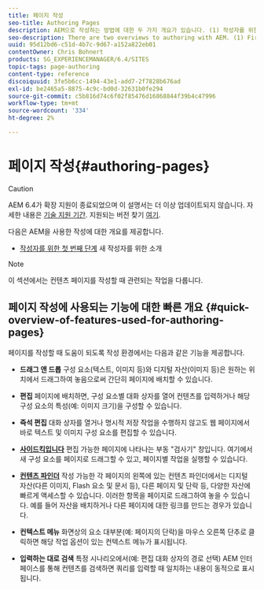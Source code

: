 ```yaml
---
title: 페이지 작성
seo-title: Authoring Pages
description: AEM으로 작성하는 방법에 대한 두 가지 개요가 있습니다. (1) 작성자를 위한 첫 번째 단계 - 새 작성자를 위한 소개 및 (2) 페이지 작성에 대한 빠른 안내 - 기본 작업에 대한 빠른 안내(높은 수준)
seo-description: There are two overviews to authoring with AEM. (1) First Steps for Authors - an introduction for new authors, and (2) Quick Guide to Authoring Pages - a quick guide (high-level) to the main actions.
uuid: 95d12bd6-c51d-4b7c-9d67-a152a822eb01
contentOwner: Chris Bohnert
products: SG_EXPERIENCEMANAGER/6.4/SITES
topic-tags: page-authoring
content-type: reference
discoiquuid: 3fe5b6cc-1494-43e1-add7-2f7828b676ad
exl-id: be2465a5-8875-4c9c-bd0d-32631b0fe294
source-git-commit: c5b816d74c6f02f85476d16868844f39b4c47996
workflow-type: tm+mt
source-wordcount: '334'
ht-degree: 2%

---
```


# 페이지 작성{#authoring-pages}

>[!CAUTION]
>
>AEM 6.4가 확장 지원이 종료되었으며 이 설명서는 더 이상 업데이트되지 않습니다. 자세한 내용은 [기술 지원 기간](https://helpx.adobe.com/kr/support/programs/eol-matrix.html). 지원되는 버전 찾기 [여기](https://experienceleague.adobe.com/docs/).

다음은 AEM을 사용한 작성에 대한 개요를 제공합니다.

* [작성자를 위한 첫 번째 단계](/help/sites-classic-ui-authoring/classic-page-author-first-steps.md) 새 작성자를 위한 소개

>[!NOTE]
>
>이 섹션에서는 컨텐츠 페이지를 작성할 때 관련되는 작업을 다룹니다. <!-- There are many additional features closely related to page authoring, these are covered under [Site and Page Features](/sites-classic-ui-authoring/classic-feature.md). -->

## 페이지 작성에 사용되는 기능에 대한 빠른 개요 {#quick-overview-of-features-used-for-authoring-pages}

페이지를 작성할 때 도움이 되도록 작성 환경에서는 다음과 같은 기능을 제공합니다.

* **드래그 앤 드롭**
구성 요소(텍스트, 이미지 등)와 디지털 자산(이미지 등)은 원하는 위치에서 드래그하여 놓음으로써 간단히 페이지에 배치할 수 있습니다.

* **편집**
페이지에 배치하면, 구성 요소별 대화 상자를 열어 컨텐츠를 입력하거나 해당 구성 요소의 특성(예: 이미지 크기)을 구성할 수 있습니다.

* **즉석 편집**
대화 상자를 열거나 명시적 저장 작업을 수행하지 않고도 웹 페이지에서 바로 텍스트 및 이미지 구성 요소를 편집할 수 있습니다.

* **[사이드킥입니다](/help/sites-classic-ui-authoring/classic-page-author-env-tools.md#sidekickclassicui)**
편집 가능한 페이지에 나타나는 부동 &quot;검사기&quot; 창입니다. 여기에서 새 구성 요소를 페이지로 드래그할 수 있고, 페이지별 작업을 실행할 수 있습니다.

* **[컨텐츠 파인더](/help/sites-classic-ui-authoring/classic-page-author-env-tools.md#thecontentfinderclassicui)**
작성 가능한 각 페이지의 왼쪽에 있는 컨텐츠 파인더에서는 디지털 자산(다른 이미지, Flash 요소 및 문서 등), 다른 페이지 및 단락 등, 다양한 자산에 빠르게 액세스할 수 있습니다. 이러한 항목을 페이지로 드래그하여 놓을 수 있습니다. 예를 들어 자산을 배치하거나 다른 페이지에 대한 링크를 만드는 경우가 있습니다.

* **컨텍스트 메뉴**
화면상의 요소 대부분(예: 페이지의 단락)을 마우스 오른쪽 단추로 클릭하면 해당 작업 옵션이 있는 컨텍스트 메뉴가 표시됩니다.

* **입력하는 대로 검색**
특정 시나리오에서(예: 편집 대화 상자의 경로 선택) AEM 인터페이스를 통해 컨텐츠를 검색하면 쿼리를 입력할 때 일치하는 내용이 동적으로 표시됩니다.
